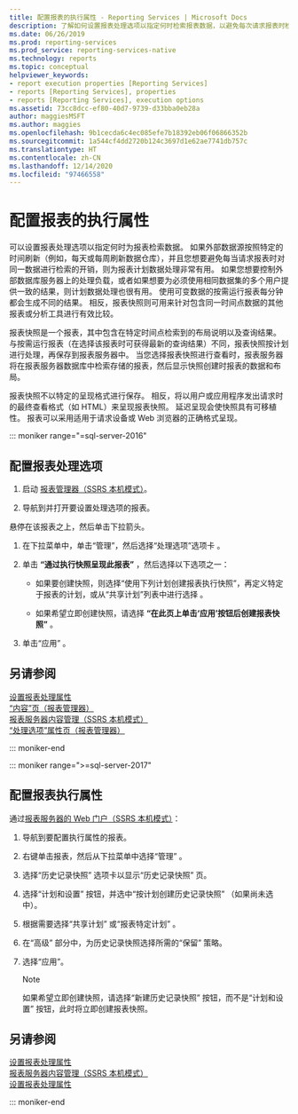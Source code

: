 ```yaml
---
title: 配置报表的执行属性 - Reporting Services | Microsoft Docs
description: 了解如何设置报表处理选项以指定何时检索报表数据，以避免每次请求报表时检索相同数据的开销。
ms.date: 06/26/2019
ms.prod: reporting-services
ms.prod_service: reporting-services-native
ms.technology: reports
ms.topic: conceptual
helpviewer_keywords:
- report execution properties [Reporting Services]
- reports [Reporting Services], properties
- reports [Reporting Services], execution options
ms.assetid: 73cc8dcc-ef80-40d7-9739-d33bba0eb28a
author: maggiesMSFT
ms.author: maggies
ms.openlocfilehash: 9b1cecda6c4ec085efe7b18392eb06f06866352b
ms.sourcegitcommit: 1a544cf4dd2720b124c3697d1e62ae7741db757c
ms.translationtype: HT
ms.contentlocale: zh-CN
ms.lasthandoff: 12/14/2020
ms.locfileid: "97466558"
---
```

# <a name="configure-execution-properties-for-a-report"></a>配置报表的执行属性
  可以设置报表处理选项以指定何时为报表检索数据。 如果外部数据源按照特定的时间刷新（例如，每天或每周刷新数据仓库），并且您想要避免每当请求报表时对同一数据进行检索的开销，则为报表计划数据处理非常有用。 如果您想要控制外部数据库服务器上的处理负载，或者如果想要为必须使用相同数据集的多个用户提供一致的结果，则计划数据处理也很有用。 使用可变数据的按需运行报表每分钟都会生成不同的结果。 相反，报表快照则可用来针对包含同一时间点数据的其他报表或分析工具进行有效比较。  
  
 报表快照是一个报表，其中包含在特定时间点检索到的布局说明以及查询结果。 与按需运行报表（在选择该报表时可获得最新的查询结果）不同，报表快照按计划进行处理，再保存到报表服务器中。 当您选择报表快照进行查看时，报表服务器将在报表服务器数据库中检索存储的报表，然后显示快照创建时报表的数据和布局。  
  
 报表快照不以特定的呈现格式进行保存。 相反，将以用户或应用程序发出请求时的最终查看格式（如 HTML）来呈现报表快照。 延迟呈现会使快照具有可移植性。 报表可以采用适用于请求设备或 Web 浏览器的正确格式呈现。  

::: moniker range="=sql-server-2016"
  
## <a name="to-configure-report-processing-options"></a>配置报表处理选项  
  
1.  启动 [报表管理器（SSRS 本机模式）](../web-portal-ssrs-native-mode.md)。  
  
2.  导航到并打开要设置处理选项的报表。  
  
 悬停在该报表之上，然后单击下拉箭头。  
  
1.  在下拉菜单中，单击“管理”，然后选择“处理选项”选项卡   。  
  
2.  单击 **“通过执行快照呈现此报表”** ，然后选择以下选项之一：  
  
    -   如果要创建快照，则选择“使用下列计划创建报表执行快照”，再定义特定于报表的计划，或从“共享计划”列表中进行选择   。  
  
    -   如果希望立即创建快照，请选择 **“在此页上单击‘应用’按钮后创建报表快照”** 。  
  
3.  单击“应用”  。  
  
## <a name="see-also"></a>另请参阅  
 [设置报表处理属性](../../reporting-services/report-server/set-report-processing-properties.md)   
 [“内容”页（报表管理器）](/previous-versions/sql/sql-server-2016/ms186470(v=sql.130))   
 [报表服务器内容管理（SSRS 本机模式）](../../reporting-services/report-server/report-server-content-management-ssrs-native-mode.md)   
 [“处理选项”属性页（报表管理器）](/previous-versions/sql/sql-server-2016/ms178821(v=sql.130))  
  
::: moniker-end

::: moniker range=">=sql-server-2017"
  
## <a name="to-configure-report-execution-properties"></a>配置报表执行属性  
  
通过[报表服务器的 Web 门户（SSRS 本机模式）](../../reporting-services/web-portal-ssrs-native-mode.md)：  
  
1. 导航到要配置执行属性的报表。  
  
2. 右键单击报表，然后从下拉菜单中选择“管理”  。

3. 选择“历史记录快照”  选项卡以显示“历史记录快照”  页。  
  
4. 选择“计划和设置”  按钮，并选中“按计划创建历史记录快照”  （如果尚未选中）。
  
5. 根据需要选择“共享计划”  或“报表特定计划”  。  
  
6. 在“高级”  部分中，为历史记录快照选择所需的“保留”  策略。  
  
7. 选择“应用”。   
  
   >[!NOTE]
   >如果希望立即创建快照，请选择“新建历史记录快照”  按钮，而不是“计划和设置”  按钮，此时将立即创建报表快照。  
  
## <a name="see-also"></a>另请参阅  
 [设置报表处理属性](../../reporting-services/report-server/set-report-processing-properties.md)   
 [报表服务器内容管理（SSRS 本机模式）](../../reporting-services/report-server/report-server-content-management-ssrs-native-mode.md)   
 [设置报表处理属性](../../reporting-services/report-server/set-report-processing-properties.md)   

::: moniker-end
